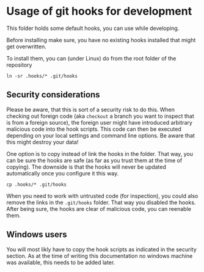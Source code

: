 # Usage of git hooks for development

This folder holds some default hooks, you can use while developing.

Before installing make sure, you have no existing hooks installed that might get overwritten.

To install them, you can (under Linux) do from the root folder of the repository

```shell
ln -sr .hooks/* .git/hooks
```

## Security considerations
Please be aware, that this is sort of a security risk to do this. When checking out foreign code (aka `checkout` a branch you want to inspect that is from a foreign source), the foreign user might have introduced arbitrary malicious code into the hook scripts. This code can then be executed depending on your local settings and command line options. Be aware that this might destroy your data!

One option is to copy instead of link the hooks in the folder. That way, you can be sure the hooks are safe (as far as you trust them at the time of copying). The downside is that the hooks will never be updated automatically once you configure it this way.

```shell
cp .hooks/* .git/hooks
```

When you need to work with untrusted code (for inspection), you could also remove the links in the `.git/hooks` folder. That way you disabled the hooks. After being sure, the hooks are clear of malicious code, you can reenable them.

## Windows users

You will most likly have to copy the hook scripts as indicated in the security section. As at the time of writing this documentation no windows machine was available, this needs to be added later.
